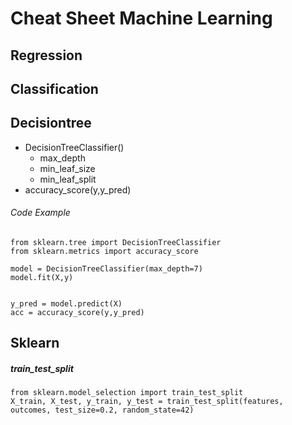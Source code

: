 # Cheat  Sheet Machine Learning
## Regression


 
 ## Classification
 
 
 ## Decisiontree
 - DecisionTreeClassifier()
    - max_depth
    - min_leaf_size
    - min_leaf_split
 - accuracy_score(y,y_pred)
 
###### Code Example

```
from sklearn.tree import DecisionTreeClassifier
from sklearn.metrics import accuracy_score

model = DecisionTreeClassifier(max_depth=7)
model.fit(X,y)


y_pred = model.predict(X)
acc = accuracy_score(y,y_pred)
```

## Sklearn

##### train_test_split
```
from sklearn.model_selection import train_test_split
X_train, X_test, y_train, y_test = train_test_split(features, outcomes, test_size=0.2, random_state=42)
```
